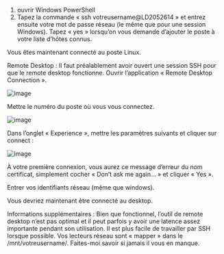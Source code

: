 1) ouvrir Windows PowerShell
2) Tapez la commande  « ssh votreusername@LD2052614 » et entrez ensuite votre mot de passe réseau (le même que pour une session Windows).
Tapez « yes » lorsqu’on vous demande d’ajouter le poste à votre liste d’hôtes connus.

Vous êtes maintenant connecté au poste Linux.

Remote Desktop :
Il faut préalablement avoir ouvert une session SSH pour que le remote desktop fonctionne.
Ouvrir l’application « Remote Desktop Connection ».

![image](https://github.com/corinnbrunelle/OSOAA-run/assets/170564987/f21b8599-f047-49fa-904a-6b7968c548b5)

Mettre le numéro du poste où vous vous connectez.

![image](https://github.com/corinnbrunelle/OSOAA-run/assets/170564987/28449dcf-821e-4a8e-8809-eee0a76c7fcd)


Dans l’onglet « Experience », mettre les paramètres suivants et cliquer sur connect :

![image](https://github.com/corinnbrunelle/OSOAA-run/assets/170564987/70ec721f-6734-4c55-bc68-c368e8034d86)

À votre première connexion, vous aurez ce message d’erreur du nom certificat, simplement cocher « Don’t ask me again… » et cliquer « Yes ».

Entrer vos identifiants réseau (même que windows).

Vous devriez maintenant être connecté au desktop.

Informations supplémentaires :
Bien que fonctionnel, l’outil de remote desktop n’est pas optimal et il peut parfois y avoir une latence assez importante pendant son utilisation. Il est plus facile de travailler par SSH lorsque possible.
Vos lecteurs réseau sont « mapper » dans le /mnt/votreusername/. Faites-moi savoir si jamais il vous en manque.



